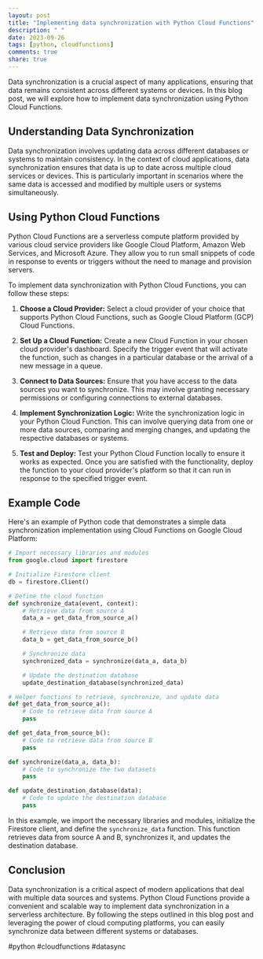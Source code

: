 ```yaml
---
layout: post
title: "Implementing data synchronization with Python Cloud Functions"
description: " "
date: 2023-09-26
tags: [python, cloudfunctions]
comments: true
share: true
---
```


Data synchronization is a crucial aspect of many applications, ensuring that data remains consistent across different systems or devices. In this blog post, we will explore how to implement data synchronization using Python Cloud Functions. 

## Understanding Data Synchronization

Data synchronization involves updating data across different databases or systems to maintain consistency. In the context of cloud applications, data synchronization ensures that data is up to date across multiple cloud services or devices. This is particularly important in scenarios where the same data is accessed and modified by multiple users or systems simultaneously.

## Using Python Cloud Functions

Python Cloud Functions are a serverless compute platform provided by various cloud service providers like Google Cloud Platform, Amazon Web Services, and Microsoft Azure. They allow you to run small snippets of code in response to events or triggers without the need to manage and provision servers.

To implement data synchronization with Python Cloud Functions, you can follow these steps:

1. **Choose a Cloud Provider:** Select a cloud provider of your choice that supports Python Cloud Functions, such as Google Cloud Platform (GCP) Cloud Functions.

2. **Set Up a Cloud Function:** Create a new Cloud Function in your chosen cloud provider's dashboard. Specify the trigger event that will activate the function, such as changes in a particular database or the arrival of a new message in a queue.

3. **Connect to Data Sources:** Ensure that you have access to the data sources you want to synchronize. This may involve granting necessary permissions or configuring connections to external databases.

4. **Implement Synchronization Logic:** Write the synchronization logic in your Python Cloud Function. This can involve querying data from one or more data sources, comparing and merging changes, and updating the respective databases or systems.

5. **Test and Deploy:** Test your Python Cloud Function locally to ensure it works as expected. Once you are satisfied with the functionality, deploy the function to your cloud provider's platform so that it can run in response to the specified trigger event.

## Example Code

Here's an example of Python code that demonstrates a simple data synchronization implementation using Cloud Functions on Google Cloud Platform:

```python
# Import necessary libraries and modules
from google.cloud import firestore

# Initialize Firestore client
db = firestore.Client()

# Define the cloud function
def synchronize_data(event, context):
    # Retrieve data from source A
    data_a = get_data_from_source_a()

    # Retrieve data from source B
    data_b = get_data_from_source_b()

    # Synchronize data
    synchronized_data = synchronize(data_a, data_b)

    # Update the destination database
    update_destination_database(synchronized_data)

# Helper functions to retrieve, synchronize, and update data
def get_data_from_source_a():
    # Code to retrieve data from source A
    pass

def get_data_from_source_b():
    # Code to retrieve data from source B
    pass

def synchronize(data_a, data_b):
    # Code to synchronize the two datasets
    pass

def update_destination_database(data):
    # Code to update the destination database
    pass
```

In this example, we import the necessary libraries and modules, initialize the Firestore client, and define the `synchronize_data` function. This function retrieves data from source A and B, synchronizes it, and updates the destination database.

## Conclusion

Data synchronization is a critical aspect of modern applications that deal with multiple data sources and systems. Python Cloud Functions provide a convenient and scalable way to implement data synchronization in a serverless architecture. By following the steps outlined in this blog post and leveraging the power of cloud computing platforms, you can easily synchronize data between different systems or databases.

#python #cloudfunctions #datasync